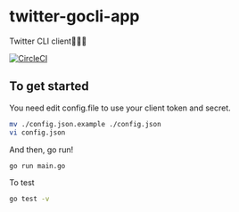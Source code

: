 # twitter-gocli-app

Twitter CLI client🧊🧊🧊

[![CircleCI](https://circleci.com/gh/ryukikikie/twitter-go-cli.svg?style=shield)](https://circleci.com/gh/ryukikikie/twitter-go-cli)


## To get started
You need edit config.file to use your client token and secret.

```bash
mv ./config.json.example ./config.json
vi config.json
```

And then, go run!

```bash
go run main.go
```

To test

```bash
go test -v
```
